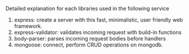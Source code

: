 Detailed explanation for each libraries used in the following service

1. express: create a server with this fast, minimalistic, user friendly web framework.
2. express-validator: validates incoming request with build-in functions
3. body-parser: parses incoming request bodies before handlers
4. mongoose: connect, perform CRUD operations on mongodb.
